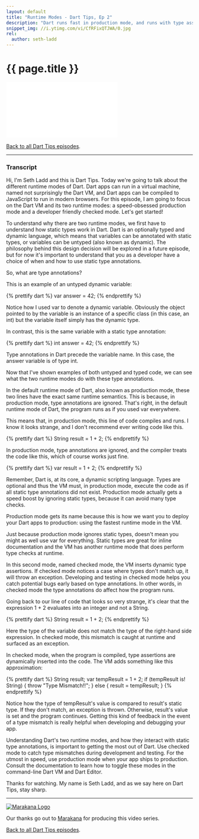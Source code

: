 ```yaml
---
layout: default
title: "Runtime Modes - Dart Tips, Ep 2"
description: "Dart runs fast in production mode, and runs with type assertions in checked mode. Learn about Dart's two runtime modes and when to use each of them for maximum developer feedback and speed."
snippet_img: //i.ytimg.com/vi/CfRFixQTJWA/0.jpg
rel:
  author: seth-ladd
---
```


# {{ page.title }}

<iframe class="dart-tips-video" src="//www.youtube.com/embed/CfRFixQTJWA" 
frameborder="0" allowfullscreen></iframe>

[Back to all Dart Tips episodes](/dart-tips/).

<hr>

### Transcript

Hi, I'm Seth Ladd and this is Dart Tips. Today we're going to talk about the different runtime modes of Dart. Dart apps can run in a virtual machine, named not surprisingly the Dart VM, and Dart apps can be compiled to JavaScript to run in modern browsers. For this episode, I am going to focus on the Dart VM and its two runtime modes: a speed-obsessed production mode and a developer friendly checked mode. Let's get started!

To understand why there are two runtime modes, we first have to understand how static types work in Dart. Dart is an optionally typed and dynamic language, which means that variables can be annotated with static types, or variables can be untyped (also known as dynamic). The philosophy behind this design decision will be explored in a future episode, but for now it's important to understand that you as a developer have a choice of when and how to use static type annotations.

So, what are type annotations?

This is an example of an untyped dynamic variable:

{% prettify dart %}
var answer = 42;
{% endprettify %}

Notice how I used var to denote a dynamic variable. Obviously the object pointed to by the variable is an instance of a specific class (in this case, an int) but the variable itself simply has the dynamic type.

In contrast, this is the same variable with a static type annotation:

{% prettify dart %}
int answer = 42;
{% endprettify %}

Type annotations in Dart precede the variable name. In this case, the answer variable is of type int.

Now that I've shown examples of both untyped and typed code, we can see what the two runtime modes do with these type annotations.

In the default runtime mode of Dart, also known as production mode, these two lines have the exact same runtime semantics. This is because, in production mode, type annotations are ignored. That's right, in the default runtime mode of Dart, the program runs as if you used var everywhere.

This means that, in production mode, this line of code compiles and runs. I know it looks strange, and I don't recommend ever writing code like this.

{% prettify dart %}
String result = 1 + 2;
{% endprettify %}

In production mode, type annotations are ignored, and the compiler treats the code like this, which of course works just fine.

{% prettify dart %}
var result = 1 + 2;
{% endprettify %}

Remember, Dart is, at its core, a dynamic scripting language. Types are optional and thus the VM must, in production mode, execute the code as if all static type annotations did not exist. Production mode actually gets a speed boost by ignoring static types, because it can avoid many type checks.

Production mode gets its name because this is how we want you to deploy your Dart apps to production: using the fastest runtime mode in the VM.

Just because production mode ignores static types, doesn't mean you might as well use var for everything. Static types are great for inline documentation and the VM has another runtime mode that does perform type checks at runtime.

In this second mode, named checked mode, the VM inserts dynamic type assertions. If checked mode notices a case where types don't match up, it will throw an exception. Developing and testing in checked mode helps you catch potential bugs early based on type annotations. In other words, in checked mode the type annotations do affect how the program runs.

Going back to our line of code that looks so very strange, it's clear that the expression 1 + 2 evaluates into an integer and not a String.

{% prettify dart %}
String result = 1 + 2;
{% endprettify %}

Here the type of the variable does not match the type of the right-hand side expression. In checked mode, this mismatch is caught at runtime and surfaced as an exception.

In checked mode, when the program is compiled, type assertions are dynamically inserted into the code. The VM adds something like this approximation:

{% prettify dart %}
String result;
var tempResult = 1 + 2;
if (tempResult is! String) {
  throw "Type Mismatch!!";
} else {
  result = tempResult;
}
{% endprettify %}

Notice how the type of tempResult's value is compared to result's static type. If they don't match, an exception is thrown. Otherwise, result's value is set and the program continues. Getting this kind of feedback in the event of a type mismatch is really helpful when developing and debugging your app.

Understanding Dart's two runtime modes, and how they interact with static type annotations, is important to getting the most out of Dart. Use checked mode to catch type mismatches during development and testing. For the utmost in speed, use production mode when your app ships to production. Consult the documentation to learn how to toggle these modes in the command-line Dart VM and Dart Editor.

Thanks for watching. My name is Seth Ladd, and as we say here on Dart Tips, stay sharp.

<hr>

<a href="http://marakana.com"><img src="imgs/marakana-logo.png" alt="Marakana Logo"></a>

Our thanks go out to [Marakana](http://www.marakana.com) for producing this
video series.

[Back to all Dart Tips episodes](/dart-tips/).